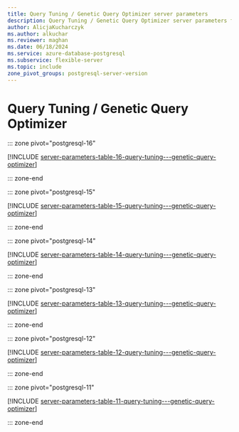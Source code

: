 ```yaml
---
title: Query Tuning / Genetic Query Optimizer server parameters
description: Query Tuning / Genetic Query Optimizer server parameters for Azure Database for PostgreSQL - Flexible Server.
author: AlicjaKucharczyk
ms.author: alkuchar
ms.reviewer: maghan
ms.date: 06/18/2024
ms.service: azure-database-postgresql
ms.subservice: flexible-server
ms.topic: include
zone_pivot_groups: postgresql-server-version
---
```

# Query Tuning / Genetic Query Optimizer


::: zone pivot="postgresql-16"

[!INCLUDE [server-parameters-table-16-query-tuning---genetic-query-optimizer](./includes/server-parameters-table-16-query-tuning---genetic-query-optimizer.md)]

::: zone-end


::: zone pivot="postgresql-15"

[!INCLUDE [server-parameters-table-15-query-tuning---genetic-query-optimizer](./includes/server-parameters-table-15-query-tuning---genetic-query-optimizer.md)]

::: zone-end


::: zone pivot="postgresql-14"

[!INCLUDE [server-parameters-table-14-query-tuning---genetic-query-optimizer](./includes/server-parameters-table-14-query-tuning---genetic-query-optimizer.md)]

::: zone-end


::: zone pivot="postgresql-13"

[!INCLUDE [server-parameters-table-13-query-tuning---genetic-query-optimizer](./includes/server-parameters-table-13-query-tuning---genetic-query-optimizer.md)]

::: zone-end


::: zone pivot="postgresql-12"

[!INCLUDE [server-parameters-table-12-query-tuning---genetic-query-optimizer](./includes/server-parameters-table-12-query-tuning---genetic-query-optimizer.md)]

::: zone-end


::: zone pivot="postgresql-11"

[!INCLUDE [server-parameters-table-11-query-tuning---genetic-query-optimizer](./includes/server-parameters-table-11-query-tuning---genetic-query-optimizer.md)]

::: zone-end


